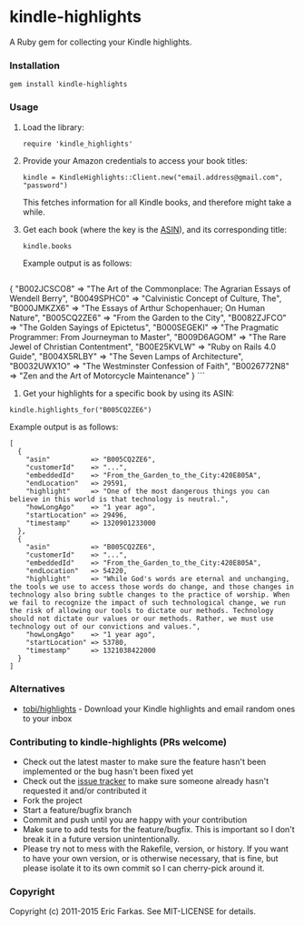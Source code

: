 kindle-highlights
============

A Ruby gem for collecting your Kindle highlights.

### Installation
```
gem install kindle-highlights
```

### Usage

1. Load the library:

   `require 'kindle_highlights'`

1. Provide your Amazon credentials to access your book titles:

   `kindle = KindleHighlights::Client.new("email.address@gmail.com", "password")`
   
   This fetches information for all Kindle books, and therefore might take a while.
   
1. Get each book (where the key is the [ASIN](http://www.amazon.com/gp/seller/asin-upc-isbn-info.html)), and its corresponding title:

   `kindle.books`
   
   Example output is as follows:
    ```
  {
    "B002JCSCO8" => "The Art of the Commonplace: The Agrarian Essays of Wendell Berry",
    "B0049SPHC0" => "Calvinistic Concept of Culture, The",
    "B000JMKZX6" => "The Essays of Arthur Schopenhauer; On Human Nature",
    "B005CQ2ZE6" => "From the Garden to the City",
    "B0082ZJFCO" => "The Golden Sayings of Epictetus",
    "B000SEGEKI" => "The Pragmatic Programmer: From Journeyman to Master",
    "B009D6AGOM" => "The Rare Jewel of Christian Contentment",
    "B00E25KVLW" => "Ruby on Rails 4.0 Guide",
    "B004X5RLBY" => "The Seven Lamps of Architecture",
    "B0032UWX1O" => "The Westminster Confession of Faith",
    "B0026772N8" => "Zen and the Art of Motorcycle Maintenance"
  }
    ```

1. Get your highlights for a specific book by using its ASIN:

  `kindle.highlights_for("B005CQ2ZE6")`
  
  Example output is as follows:

  ```
  [
    {
      "asin"          => "B005CQ2ZE6",
      "customerId"    => "...",
      "embeddedId"    => "From_the_Garden_to_the_City:420E805A",
      "endLocation"   => 29591,
      "highlight"     => "One of the most dangerous things you can believe in this world is that technology is neutral.",
      "howLongAgo"    => "1 year ago",
      "startLocation" => 29496,
      "timestamp"     => 1320901233000
    },
    {
      "asin"          => "B005CQ2ZE6",
      "customerId"    => "...",
      "embeddedId"    => "From_the_Garden_to_the_City:420E805A",
      "endLocation"   => 54220,
      "highlight"     => "While God's words are eternal and unchanging, the tools we use to access those words do change, and those changes in technology also bring subtle changes to the practice of worship. When we fail to recognize the impact of such technological change, we run the risk of allowing our tools to dictate our methods. Technology should not dictate our values or our methods. Rather, we must use technology out of our convictions and values.",
      "howLongAgo"    => "1 year ago",
      "startLocation" => 53780,
      "timestamp"     => 1321038422000
    }
  ]
  ```

### Alternatives
* [tobi/highlights](https://github.com/tobi/highlights) - Download your Kindle highlights and email random ones to your inbox

### Contributing to kindle-highlights (PRs welcome)

* Check out the latest master to make sure the feature hasn't been implemented or the bug hasn't been fixed yet
* Check out the [issue tracker](http://github.com/speric/kindle-highlights/issues) to make sure someone already hasn't requested it and/or contributed it
* Fork the project
* Start a feature/bugfix branch
* Commit and push until you are happy with your contribution
* Make sure to add tests for the feature/bugfix. This is important so I don't break it in a future version unintentionally.
* Please try not to mess with the Rakefile, version, or history. If you want to have your own version, or is otherwise necessary, that is fine, but please isolate it to its own commit so I can cherry-pick around it.

### Copyright

Copyright (c) 2011-2015 Eric Farkas. See MIT-LICENSE for details.
